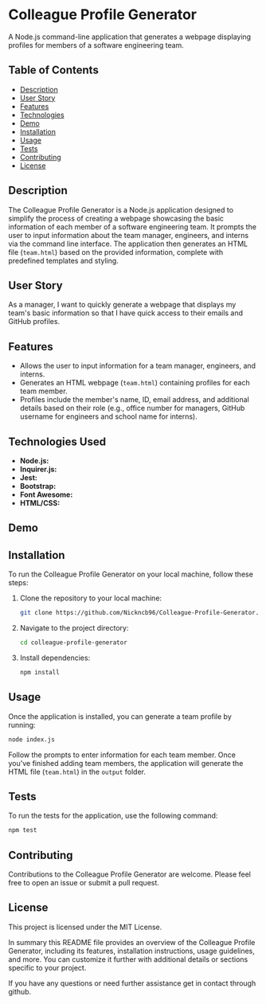 # Colleague Profile Generator

A Node.js command-line application that generates a webpage displaying profiles for members of a software engineering team.

## Table of Contents

- [Description](#description)
- [User Story](#user-story)
- [Features](#features)
- [Technologies](#technologies)
- [Demo](#demo)
- [Installation](#installation)
- [Usage](#usage)
- [Tests](#tests)
- [Contributing](#contributing)
- [License](#license)

## Description

The Colleague Profile Generator is a Node.js application designed to simplify the process of creating a webpage showcasing the basic information of each member of a software engineering team. 
It prompts the user to input information about the team manager, engineers, and interns via the command line interface. 
The application then generates an HTML file (`team.html`) based on the provided information, complete with predefined templates and styling.

## User Story

As a manager, I want to quickly generate a webpage that displays my team's basic information so that I have quick access to their emails and GitHub profiles.

## Features

- Allows the user to input information for a team manager, engineers, and interns.
- Generates an HTML webpage (`team.html`) containing profiles for each team member.
- Profiles include the member's name, ID, email address, and additional details based on their role (e.g., office number for managers, GitHub username for engineers and school name for interns).

## Technologies Used

- **Node.js:**
- **Inquirer.js:**
- **Jest:**
- **Bootstrap:**
- **Font Awesome:** 
- **HTML/CSS:**

## Demo



## Installation

To run the Colleague Profile Generator on your local machine, follow these steps:

1. Clone the repository to your local machine:

   ```bash
   git clone https://github.com/Nickncb96/Colleague-Profile-Generator.git
   ```

2. Navigate to the project directory:

   ```bash
   cd colleague-profile-generator
   ```

3. Install dependencies:

   ```bash
   npm install
   ```

## Usage

Once the application is installed, you can generate a team profile by running:

```bash
node index.js
```

Follow the prompts to enter information for each team member. Once you've finished adding team members, the application will generate the HTML file (`team.html`) in the `output` folder.

## Tests

To run the tests for the application, use the following command:

```bash
npm test
```

## Contributing

Contributions to the Colleague Profile Generator are welcome. Please feel free to open an issue or submit a pull request.

## License

This project is licensed under the MIT License.



In summary this README file provides an overview of the Colleague Profile Generator, including its features, installation instructions, usage guidelines, and more. You can customize it further with additional details or sections specific to your project.

If you have any questions or need further assistance get in contact through github.
